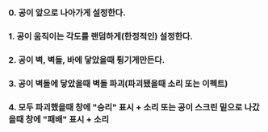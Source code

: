 ### 0. 공이 앞으로 나아가게 설정한다.

### 1. 공이 움직이는 각도를 랜덤하게(한정적인) 설정한다.

### 2. 공이 벽, 벽돌, 바에 닿았을때 튕기게만든다.

### 3. 공이 벽돌에 닿았을때 벽돌 파괴(파괴됐을때 소리 또는 이펙트)

### 4. 모두 파괴했을때 창에 "승리" 표시 + 소리 또는 공이 스크린 밑으로 나갔을때 창에 "패배" 표시 + 소리
